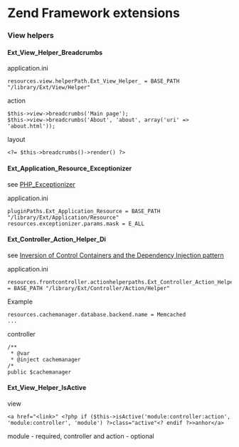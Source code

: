 # Zend Framework extensions

### View helpers

#### Ext_View_Helper_Breadcrumbs

application.ini

    resources.view.helperPath.Ext_View_Helper_ = BASE_PATH "/library/Ext/View/Helper"

action

    $this->view->breadcrumbs('Main page');
    $this->view->breadcrumbs('About', 'about', array('uri' => 'about.html'));

layout

    <?= $this->breadcrumbs()->render() ?>

#### Ext_Application_Resource_Exceptionizer

see [PHP_Exceptionizer](http://dklab.ru/lib/PHP_Exceptionizer/)

application.ini

    pluginPaths.Ext_Application_Resource = BASE_PATH "/library/Ext/Application/Resource"
    resources.exceptionizer.params.mask = E_ALL

#### Ext_Controller_Action_Helper_Di

see [Inversion of Control Containers and the Dependency Injection pattern](http://martinfowler.com/articles/injection.html)

application.ini

    resources.frontcontroller.actionhelperpaths.Ext_Controller_Action_Helper_ = BASE_PATH "/library/Ext/Controller/Action/Helper"

Example

    resources.cachemanager.database.backend.name = Memcached
    ...

controller

    /**
     * @var
     * @inject cachemanager
    /*
    public $cachemanager

#### Ext_View_Helper_IsActive

view

    <a href="<link>" <?php if ($this->isActive('module:controller:action', 'module:controller', 'module') ?>class="active"<? endif ?>>anhor</a>

module - required, controller and action - optional
